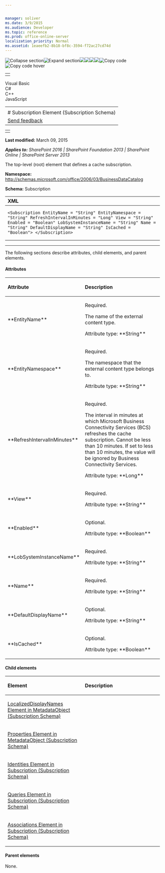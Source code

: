 ```yaml
---


manager: soliver
ms.date: 3/9/2015
ms.audience: Developer
ms.topic: reference
ms.prod: office-online-server
localization_priority: Normal
ms.assetid: 1eaeefb2-8b18-bf8c-3594-f72ac27cd74d
---
```


![Collapse
section](../icons/collapse_all.gif "Collapse section")![Expand
section](../icons/expand_all.gif "Expand section")![](../icons/collapse_all.gif)![](../icons/expand_all.gif)![](../icons/dropdown.gif)![](../icons/dropdownHover.gif)![Copy
code](../icons/copycode.gif "Copy code")![Copy code
hover](../icons/copycodeHighlight.gif "Copy code hover")
<table>
<tbody>
<tr class="odd">
<td align="left"></td>
</tr>
</tbody>
</table>

Visual Basic  
C\#  
C++  
JavaScript  

<table>
<tbody>
<tr class="odd">
<td align="left"><span id="runningHeaderText"></span></td>
</tr>
<tr class="even">
<td align="left"># Subscription Element (Subscription Schema)</td>
</tr>
<tr class="odd">
<td align="left"><span id="headfeedbackarea" class="feedbackhead"><a href="javascript:SubmitFeedback(&#39;docthis@Microsoft.com&#39;,&#39;&#39;,&#39;&#39;,&#39;&#39;,&#39;1.0.18082.1225&#39;,&#39;%0\dThank%20you%20for%20your%20feedback.%20The%20developer%20writing%20teams%20use%20your%20feedback%20to%20improve%20documentation.%20While%20we%20are%20reviewing%20your%20feedback,%20we%20may%20send%20you%20e-mail%20to%20ask%20for%20clarification%20or%20feedback%20on%20a%20solution.%20We%20do%20not%20use%20your%20e-mail%20address%20for%20any%20other%20purpose%20and%20we%20delete%20it%20after%20we%20finish%20our%20review.%0\AFor%20further%20information%20about%20the%20privacy%20policies%20of%20Microsoft,%20please%20see%20http://privacy.microsoft.com/en-us/default.aspx.%0\A%0\d&#39;,&#39;Customer%20feedback&#39;);">Send feedback</a></span></td>
</tr>
</tbody>
</table>

<table>
<colgroup>
<col width="100%" />
</colgroup>
<tbody>
<tr class="odd">
<td align="left"></td>
</tr>
</tbody>
</table>

**Last modified:** March 09, 2015

***Applies to:** SharePoint 2016 | SharePoint Foundation 2013 |
SharePoint Online | SharePoint Server 2013*

The top-level (root) element that defines a cache subscription.

**Namespace:**
http://schemas.microsoft.com/office/2006/03/BusinessDataCatalog

**Schema:** Subscription

<span codelanguage="xmlLang"></span>
<table>
<colgroup>
<col width="100%" />
</colgroup>
<thead>
<tr class="header">
<th align="left">XML</th>
</tr>
</thead>
<tbody>
<tr class="odd">
<td align="left"><pre><code>&lt;Subscription EntityName = &quot;String&quot; EntityNamespace = &quot;String&quot; RefreshIntervalInMinutes = &quot;Long&quot; View = &quot;String&quot; Enabled = &quot;Boolean&quot; LobSystemInstanceName = &quot;String&quot; Name = &quot;String&quot; DefaultDisplayName = &quot;String&quot; IsCached = &quot;Boolean&quot;&gt; &lt;/Subscription&gt;</code></pre></td>
</tr>
</tbody>
</table>


--------------------------------------------------------------------------------------------------------------------------------------------------------------------------------------------------------------------------------------

The following sections describe attributes, child elements, and parent
elements.

#### Attributes

<table>
<colgroup>
<col width="50%" />
<col width="50%" />
</colgroup>
<thead>
<tr class="header">
<th align="left"><p>Attribute</p></th>
<th align="left"><p>Description</p></th>
</tr>
</thead>
<tbody>
<tr class="odd">
<td align="left"><p>**EntityName**</p></td>
<td align="left"><p>Required.</p>
<p>The name of the external content type.</p>
<p>Attribute type: **String**</p></td>
</tr>
<tr class="even">
<td align="left"><p>**EntityNamespace**</p></td>
<td align="left"><p>Required.</p>
<p>The namespace that the external content type belongs to.</p>
<p>Attribute type: **String**</p></td>
</tr>
<tr class="odd">
<td align="left"><p>**RefreshIntervalInMinutes**</p></td>
<td align="left"><p>Required.</p>
<p>The interval in minutes at which Microsoft Business Connectivity Services (BCS) refreshes the cache subscription. Cannot be less than 10 minutes. If set to less than 10 minutes, the value will be ignored by Business Connectivity Services.</p>
<p>Attribute type: **Long**</p></td>
</tr>
<tr class="even">
<td align="left"><p>**View**</p></td>
<td align="left"><p>Required.</p>
<p></p>
<p>Attribute type: **String**</p></td>
</tr>
<tr class="odd">
<td align="left"><p>**Enabled**</p></td>
<td align="left"><p>Optional.</p>
<p>Attribute type: **Boolean**</p></td>
</tr>
<tr class="even">
<td align="left"><p>**LobSystemInstanceName**</p></td>
<td align="left"><p>Required.</p>
<p>Attribute type: **String**</p></td>
</tr>
<tr class="odd">
<td align="left"><p>**Name**</p></td>
<td align="left"><p>Required.</p>
<p>Attribute type: **String**</p></td>
</tr>
<tr class="even">
<td align="left"><p>**DefaultDisplayName**</p></td>
<td align="left"><p>Optional.</p>
<p>Attribute type: **String**</p></td>
</tr>
<tr class="odd">
<td align="left"><p>**IsCached**</p></td>
<td align="left"><p>Optional.</p>
<p>Attribute type: **Boolean**</p></td>
</tr>
</tbody>
</table>

#### Child elements

<table>
<colgroup>
<col width="50%" />
<col width="50%" />
</colgroup>
<thead>
<tr class="header">
<th align="left"><p>Element</p></th>
<th align="left"><p>Description</p></th>
</tr>
</thead>
<tbody>
<tr class="odd">
<td align="left"><p><span sdata="link"><a href="localizeddisplaynames-element-in-metadataobject-subscription-schema.htm">LocalizedDisplayNames Element in MetadataObject (Subscription Schema)</a></span></p></td>
<td align="left"></td>
</tr>
<tr class="even">
<td align="left"><p><span sdata="link"><a href="properties-element-in-metadataobject-subscription-schema.htm">Properties Element in MetadataObject (Subscription Schema)</a></span></p></td>
<td align="left"></td>
</tr>
<tr class="odd">
<td align="left"><p><span sdata="link"><a href="identities-element-in-subscription-subscription-schema.htm">Identities Element in Subscription (Subscription Schema)</a></span></p></td>
<td align="left"></td>
</tr>
<tr class="even">
<td align="left"><p><span sdata="link"><a href="queries-element-in-subscription-subscription-schema.htm">Queries Element in Subscription (Subscription Schema)</a></span></p></td>
<td align="left"></td>
</tr>
<tr class="odd">
<td align="left"><p><span sdata="link"><a href="associations-element-in-subscription-subscription-schema.htm">Associations Element in Subscription (Subscription Schema)</a></span></p></td>
<td align="left"></td>
</tr>
</tbody>
</table>

#### Parent elements

None.








